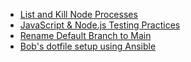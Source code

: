 * [List and Kill Node Processes](https://deeplearning.lipingyang.org/2017/08/11/list-node-process-and-kill-specific-process-if-needed/)
* [JavaScript & Node.js Testing Practices](https://github.com/goldbergyoni/javascript-testing-best-practices)
* [Rename Default Branch to Main](https://www.hanselman.com/blog/easily-rename-your-git-default-branch-from-master-to-main)
* [Bob's dotfile setup using Ansible](https://github.com/bizob2828/dotfiles)
